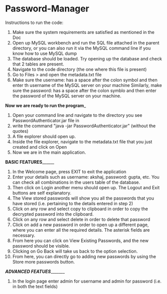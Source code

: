 # Password-Manager
Instructions to run the code:

1) Make sure the system requirements are satisfied as mentioned in the Doc
2) Open up MySQL workbench and run the SQL file attached in the parent directory, or you can also run it via the MySQL command line if you know    how to use MySQL dump
3) The database should be loaded. Try opening up the database and check that 2 tables are present.
4) Navigate to the code directory (the one where this file is present)
5) Go to Files > and open the metadata.txt file
6) Make sure the username: has a space after the colon symbol and then enter th username of the MySQL server on your machine
Similarly, make sure the password: has a space after the colon symblo and then enter the password of the MySQL server on your machine.

____Now we are ready to run the program_____

1) Open your command line and navigate to the directory you see PasswordAuthenticator.jar file in
2) write the command "java -jar PasswordAuthenticator.jar" (without the quotes)
3) A file explorer should open up.
4) Inside the file explorer, navigate to the metadata.txt file that you just created and click on Open
5) Now we are in the main application.




____________BASIC FEATURES__________________
1) In the Welcome page, press EXIT to exit the application
2) Enter your details such as username: akshaj, password: gupta, etc. You can check all combinations in the users table of the database.
3) Then click on Login another menu should open up. The Logout and Exit buttons are self explanatory.
4) The View stored passwords will show you all the passwords that you have stored (i.e. pertaining to the details entered in step 2)
5) Click on any row and select copy to clipboard in order to copy the decrypted password into the clipboard.
6) Click on any row and select delete in order to delete that password
7) Click on add a new password in order to open up a different page, where you can enter all the required details. The asterisk fields are necessary.
8) From here you can click on View Existing Passwords, and the new password should be visible.
9) Clicking on Go Back will take us back to the option selection. 
10) From here, you can directly go to adding new passwords by using the Store more passwords button.


___________ADVANCED FEATUES__________________
1) In the login page enter admin for username and admin for password (i.e. in both the text fields)
